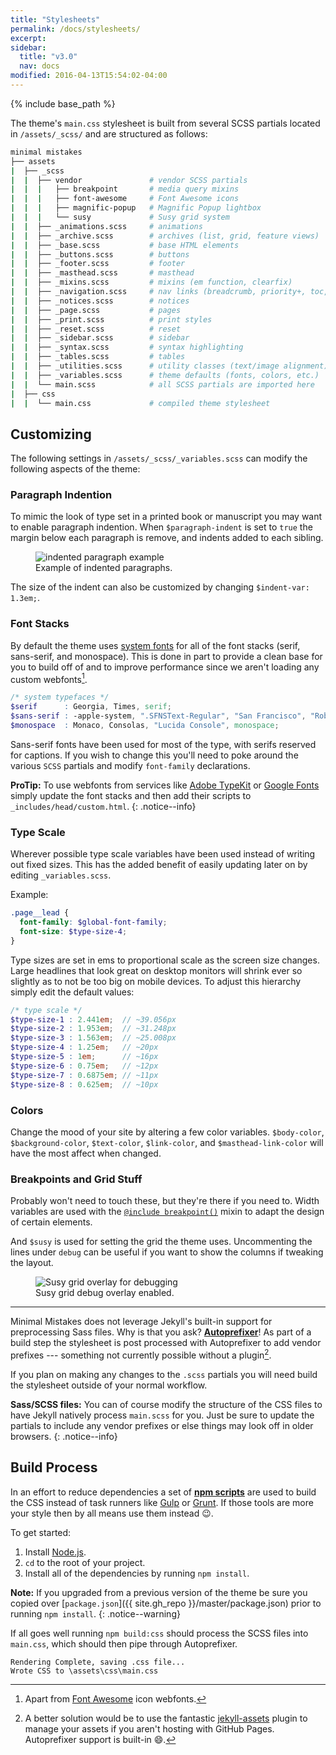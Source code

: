 ```yaml
---
title: "Stylesheets"
permalink: /docs/stylesheets/
excerpt:
sidebar:
  title: "v3.0"
  nav: docs
modified: 2016-04-13T15:54:02-04:00
---
```


{% include base_path %}

The theme's `main.css` stylesheet is built from several SCSS partials located in `/assets/_scss/` and are structured as follows:

```bash
minimal mistakes
├── assets
|  ├── _scss
|  |  ├── vendor               # vendor SCSS partials
|  |  |   ├── breakpoint       # media query mixins
|  |  |   ├── font-awesome     # Font Awesome icons
|  |  |   ├── magnific-popup   # Magnific Popup lightbox
|  |  |   └── susy             # Susy grid system
|  |  ├── _animations.scss     # animations
|  |  ├── _archive.scss        # archives (list, grid, feature views)
|  |  ├── _base.scss           # base HTML elements
|  |  ├── _buttons.scss        # buttons
|  |  ├── _footer.scss         # footer
|  |  ├── _masthead.scss       # masthead
|  |  ├── _mixins.scss         # mixins (em function, clearfix)
|  |  ├── _navigation.scss     # nav links (breadcrumb, priority+, toc, pagination, etc.)
|  |  ├── _notices.scss        # notices
|  |  ├── _page.scss           # pages
|  |  ├── _print.scss          # print styles
|  |  ├── _reset.scss          # reset
|  |  ├── _sidebar.scss        # sidebar
|  |  ├── _syntax.scss         # syntax highlighting
|  |  ├── _tables.scss         # tables
|  |  ├── _utilities.scss      # utility classes (text/image alignment)
|  |  ├── _variables.scss      # theme defaults (fonts, colors, etc.)
|  |  └── main.scss            # all SCSS partials are imported here
|  ├── css
|  |  └── main.css             # compiled theme stylesheet
```

## Customizing

The following settings in `/assets/_scss/_variables.scss` can modify the following aspects of the theme:

### Paragraph Indention 

To mimic the look of type set in a printed book or manuscript you may want to enable paragraph indention. When `$paragraph-indent` is set to `true` the margin below each paragraph is remove, and indents added to each sibling.

<figure>
  <img src="{{ base_path }}/images/mm-paragraph-indent-example.jpg" alt="indented paragraph example">
  <figcaption>Example of indented paragraphs.</figcaption>
</figure>

The size of the indent can also be customized by changing `$indent-var: 1.3em;`.

### Font Stacks

By default the theme uses [system fonts](https://medium.com/designing-medium/system-shock-6b1dc6d6596f#.rb81vgn7i) for all of the font stacks (serif, sans-serif, and monospace). This is done in part to provide a clean base for you to build off of and to improve performance since we aren't loading any custom webfonts[^font-awesome].

```scss
/* system typefaces */
$serif      : Georgia, Times, serif;
$sans-serif : -apple-system, ".SFNSText-Regular", "San Francisco", "Roboto", "Segoe UI", "Helvetica Neue", "Lucida Grande", Arial, sans-serif;
$monospace  : Monaco, Consolas, "Lucida Console", monospace;
```

[^font-awesome]: Apart from [Font Awesome](https://fortawesome.github.io/Font-Awesome/) icon webfonts.

Sans-serif fonts have been used for most of the type, with serifs reserved for captions. If you wish to change this you'll need to poke around the various `SCSS` partials and modify `font-family` declarations.

**ProTip:** To use webfonts from services like [Adobe TypeKit](https://typekit.com/) or [Google Fonts](https://www.google.com/fonts) simply update the font stacks and then add their scripts to `_includes/head/custom.html`.
{: .notice--info}

### Type Scale

Wherever possible type scale variables have been used instead of writing out fixed sizes. This has the added benefit of easily updating later on by editing `_variables.scss`. 

Example:

```scss
.page__lead {
  font-family: $global-font-family;
  font-size: $type-size-4;
}
```

Type sizes are set in ems to proportional scale as the screen size changes. Large headlines that look great on desktop monitors will shrink ever so slightly as to not be too big on mobile devices. To adjust this hierarchy simply edit the default values:

```scss
/* type scale */
$type-size-1 : 2.441em;  // ~39.056px
$type-size-2 : 1.953em;  // ~31.248px
$type-size-3 : 1.563em;  // ~25.008px
$type-size-4 : 1.25em;   // ~20px
$type-size-5 : 1em;      // ~16px
$type-size-6 : 0.75em;   // ~12px
$type-size-7 : 0.6875em; // ~11px
$type-size-8 : 0.625em;  // ~10px
```

### Colors

Change the mood of your site by altering a few color variables. `$body-color`, `$background-color`, `$text-color`, `$link-color`, and `$masthead-link-color` will have the most affect when changed.

### Breakpoints and Grid Stuff

Probably won't need to touch these, but they're there if you need to. Width variables are used with the [`@include breakpoint()`](http://breakpoint-sass.com/) mixin to adapt the design of certain elements.

And `$susy` is used for setting the grid the theme uses. Uncommenting the lines under `debug` can be useful if you want to show the columns if tweaking the layout.

<figure>
  <img src="{{ base_path }}/images/mm-susy-grid-overlay.jpg" alt="Susy grid overlay for debugging">
  <figcaption>Susy grid debug overlay enabled.</figcaption>
</figure>

---

Minimal Mistakes does not leverage Jekyll's built-in support for preprocessing Sass files. Why is that you ask? [**Autoprefixer**](https://github.com/postcss/autoprefixer)! As part of a build step the stylesheet is post processed with Autoprefixer to add vendor prefixes --- something not currently possible without a plugin[^jekyll-assets].

[^jekyll-assets]: A better solution would be to use the fantastic [jekyll-assets](https://github.com/jekyll/jekyll-assets) plugin to manage your assets if you aren't hosting with GitHub Pages. Autoprefixer support is built-in :smile:.

If you plan on making any changes to the `.scss` partials you will need build the stylesheet outside of your normal workflow.

**Sass/SCSS files:** You can of course modify the structure of the CSS files to have Jekyll natively process `main.scss` for you. Just be sure to update the partials to include any vendor prefixes or else things may look off in older browsers.
{: .notice--info}

## Build Process

In an effort to reduce dependencies a set of [**npm scripts**](https://css-tricks.com/why-npm-scripts/) are used to build the CSS instead of task runners like [Gulp](http://gulpjs.com/) or [Grunt](http://gruntjs.com/). If those tools are more your style then by all means use them instead :wink:.

To get started:

1. Install [Node.js](http://nodejs.org/).
2. `cd` to the root of your project.
3. Install all of the dependencies by running `npm install`.

**Note:** If you upgraded from a previous version of the theme be sure you copied over [`package.json`]({{ site.gh_repo }}/master/package.json) prior to running `npm install`.
{: .notice--warning}

If all goes well running `npm build:css` should process the SCSS files into `main.css`, which should then pipe through Autoprefixer.

```
Rendering Complete, saving .css file...
Wrote CSS to \assets\css\main.css
```
